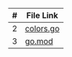 | # | File Link | 
| - | -------- |
| 2 | [colors.go](https://github.com/ACHarrison32/4143-PLC/blob/main/Assignments/P03%20-%202nd/Code%20Files/Colors/colors.go) | 
| 3 | [go.mod](https://github.com/ACHarrison32/4143-PLC/blob/main/Assignments/P03%20-%202nd/Code%20Files/GetPic/go.mod) |
